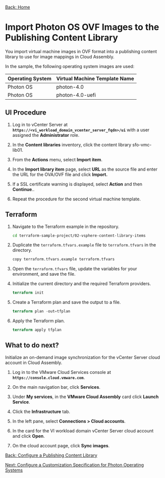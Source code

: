 [Back: Home](README.md)

# Import Photon OS OVF Images to the Publishing Content Library

You import virtual machine images in OVF format into a publishing content library to use for image mappings in Cloud Assembly.

In the sample, the following operating system images are used:

   | Operating System     | Virtual Machine Template Name  |
   | :-                   | :-                             |
   | Photon OS            | photon-4.0                     |
   | Photon OS            | photon-4.0-uefi                |


## UI Procedure

1. Log in to vCenter Server at **`https://<vi_workload_domain_vcenter_server_fqdn>/ui`** with a user assigned the **Administrator** role.

2. In the **Content libraries** inventory, click the content library sfo-vmc-lib01.

3. From the **Actions** menu, select **Import item**.

4. In the **Import library item** page, select **URL** as the source file and enter the URL for the OVA/OVF file and click **Import.**

5. If a SSL certificate warning is displayed, select **Action** and then **Continue**..

6. Repeat the procedure for the second virtual machine template.

## Terraform

1. Navigate to the Terraform example in the repository.

   ```bash
   cd terraform-sample-project/02-vsphere-content-library-items
   ```

2. Duplicate the `terraform.tfvars.example` file to `terraform.tfvars` in the directory.

   ```bash
   copy terraform.tfvars.example terraform.tfvars
   ```

3. Open the `terraform.tfvars` file, update the variables for your environment, and save the file.

4. Initialize the current directory and the required Terraform providers.

   ```terraform
   terraform init
   ```

5. Create a Terraform plan and save the output to a file.

   ```terraform
   terraform plan -out=tfplan
   ```  

6. Apply the Terraform plan.

   ```terraform
   terraform apply tfplan
   ```

## What to do next?

Initialize an on-demand image synchronization for the vCenter Server cloud account in Cloud Assembly.

1. Log in to the VMware Cloud Services console at **`https://console.cloud.vmware.com`**.

2. On the main navigation bar, click **Services**.

3. Under **My services**, in the **VMware Cloud Assembly** card click **Launch Service**.

4. Click the **Infrastructure** tab.

5. In the left pane, select **Connections > Cloud accounts**.

6. In the card for the VI workload domain vCenter Server cloud account and click **Open**.

7. On the cloud account page, click **Sync images**.


[Back: Configure a Publishing Content Library](1-configure-content-libraries) 

[Next: Configure a Customization Specification for Photon Operating Systems](3-configure-custom-specs.md)